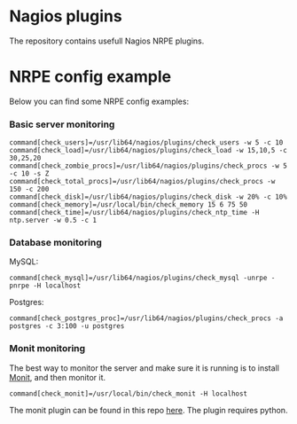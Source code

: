 # Nagios plugins

The repository contains usefull Nagios NRPE plugins.

# NRPE config example

Below you can find some NRPE config examples:

### Basic server monitoring
```
command[check_users]=/usr/lib64/nagios/plugins/check_users -w 5 -c 10
command[check_load]=/usr/lib64/nagios/plugins/check_load -w 15,10,5 -c 30,25,20
command[check_zombie_procs]=/usr/lib64/nagios/plugins/check_procs -w 5 -c 10 -s Z
command[check_total_procs]=/usr/lib64/nagios/plugins/check_procs -w 150 -c 200
command[check_disk]=/usr/lib64/nagios/plugins/check_disk -w 20% -c 10%
command[check_memory]=/usr/local/bin/check_memory 15 6 75 50
command[check_time]=/usr/lib64/nagios/plugins/check_ntp_time -H ntp.server -w 0.5 -c 1
```

### Database monitoring

MySQL:
```
command[check_mysql]=/usr/lib64/nagios/plugins/check_mysql -unrpe -pnrpe -H localhost
```

Postgres:
```
command[check_postgres_proc]=/usr/lib64/nagios/plugins/check_procs -a postgres -c 3:100 -u postgres
```

### Monit monitoring

The best way to monitor the server and make sure it is running is to install [Monit](https://mmonit.com/monit/), and then monitor it.
```
command[check_monit]=/usr/local/bin/check_monit -H localhost
```
The monit plugin can be found in this repo [here](./blob/master/plugins/check_monit.py). The plugin requires python.

